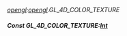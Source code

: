 _[opengl](../../modules/opengl/opengl-module.md):[opengl](../../modules/opengl/opengl-module.md).GL\_4D\_COLOR\_TEXTURE_
##### Const GL\_4D\_COLOR\_TEXTURE:[Int](../../modules/wonkey/wonkey-types-int.md)
